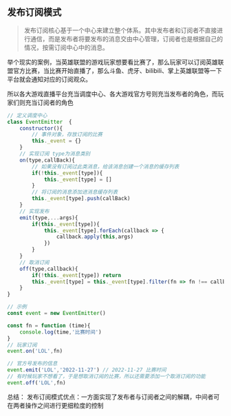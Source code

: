 ## 发布订阅模式
> 发布订阅核心基于一个中心来建立整个体系。其中发布者和订阅者不直接进行通信，而是发布者将要发布的消息交由中心管理，订阅者也是根据自己的情况，按需订阅中心中的消息。

举个现实的案例，当英雄联盟的游戏玩家想要看比赛了，那么玩家可以订阅英雄联盟官方比赛，当比赛开始直播了，那么斗鱼、虎牙、bilibili、掌上英雄联盟等一下平台就会通知对应的订阅观众。

所以各大游戏直播平台充当调度中心、各大游戏官方号则充当发布者的角色，而玩家们则充当订阅者的角色

```js
// 定义调度中心
class EventEmitter  {
    constructor(){
        // 事件对象，存放订阅的比赛
        this._event = {}
    }
    // 实现订阅 type为消息类别 
    on(type,callBack){
        // 如果没有订阅过此类消息，给该消息创建一个消息的缓存列表
        if(!this._event[type]){
            this._event[type] = []
        }
        // 将订阅的消息添加进消息缓存列表
        this._event[type].push(callBack)
    }
    // 实现发布
    emit(type,...args){
        if(this._event[type]){
            this._event[type].forEach(callback => {
                callback.apply(this,args)
            })
        }
    }
    // 取消订阅
    off(type,callback){
        if(!this._event[type]) return 
        this._event[type] = this._event[type].filter(fn => fn !== callback)
    }
}

// 示例
const event = new EventEmitter()

const fn = function (time){
    console.log(time,'比赛时间')
}
// 玩家订阅
event.on('LOL',fn)

// 官方号发布的信息
event.emit('LOL','2022-11-27') // 2022-11-27 比赛时间
// 有时候玩家不想看了，于是想取消订阅的比赛，所以还需要添加一个取消订阅的功能
event.off('LOL',fn)
```

总结：
发布订阅模式优点：一方面实现了发布者与订阅者之间的解耦，中间者可在两者操作之间进行更细粒度的控制

